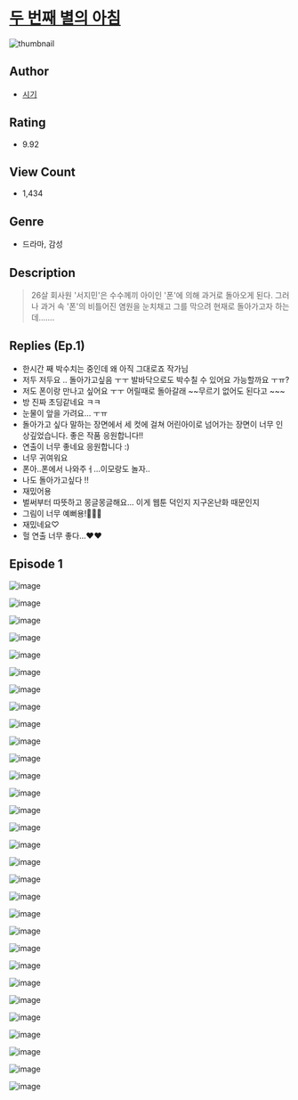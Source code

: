 # [두 번째 별의 아침](https://comic.naver.com/challenge/list?titleId=810263)
![thumbnail](https://image-comic.pstatic.net/user_contents_data/challenge_comic/2023/05/23/366848/upload_3978138856002249265_480x623.jpeg)

## Author
- [시기](https://comic.naver.com/artistTitle?id=366848)

## Rating
- 9.92

## View Count
- 1,434

## Genre
- 드라마, 감성

## Description
> 26살 회사원 '서지민'은 수수께끼 아이인 '폰'에 의해 과거로 돌아오게 된다. 그러나 과거 속 '폰'의 비틀어진 염원을 눈치채고 그를 막으려 현재로 돌아가고자 하는데…….

## Replies (Ep.1)
- 한시간 째 박수치는 중인데 왜 아직 그대로죠 작가님
- 저두 저두요 .. 돌아가고싶음 ㅜㅜ 발바닥으로도 박수칠 수 있어요 가능할까요 ㅜㅠ?
- 저도 폰이랑 만나고 싶어요 ㅜㅜ 어릴때로 돌아갈래 ~~무르기 없어도 된다고 ~~~
- 방 진짜 초딩같네요 ㅋㅋ
- 눈물이 앞을 가려요… ㅜㅠ
- 돌아가고 싶다 말하는 장면에서 세 컷에 걸쳐 어린아이로 넘어가는 장면이 너무 인상깊었습니다. 좋은 작품 응원합니다!!
- 연출이 너무 좋네요 응원합니다 :)
- 너무 귀여워요
- 폰아..폰에서 나와주ㅓ...이모랑도 놀자..
- 나도 돌아가고싶다 !!
- 재밌어용
- 벌써부터 따뜻하고 몽글몽글해요… 이게 웹툰 덕인지 지구온난화 때문인지
- 그림이 너무 예뻐용!🥹🥹🥹
- 재밌네요♡
- 헐 연출 너무 좋다…❤️❤️

## Episode 1
![image](https://image-comic.pstatic.net/user_contents_data/challenge_comic/2023/05/23/366848/upload_7378079509836424802.jpeg)

![image](https://image-comic.pstatic.net/user_contents_data/challenge_comic/2023/05/23/366848/upload_3558745512194684258.jpeg)

![image](https://image-comic.pstatic.net/user_contents_data/challenge_comic/2023/05/23/366848/upload_7306583943105819697.jpeg)

![image](https://image-comic.pstatic.net/user_contents_data/challenge_comic/2023/05/23/366848/upload_7293404994066331956.jpeg)

![image](https://image-comic.pstatic.net/user_contents_data/challenge_comic/2023/05/23/366848/upload_3919930713884210017.jpeg)

![image](https://image-comic.pstatic.net/user_contents_data/challenge_comic/2023/05/23/366848/upload_3760560910966535992.jpeg)

![image](https://image-comic.pstatic.net/user_contents_data/challenge_comic/2023/05/23/366848/upload_3847818153660015970.jpeg)

![image](https://image-comic.pstatic.net/user_contents_data/challenge_comic/2023/05/23/366848/upload_4122027535354901560.jpeg)

![image](https://image-comic.pstatic.net/user_contents_data/challenge_comic/2023/05/23/366848/upload_3703759224572031800.jpeg)

![image](https://image-comic.pstatic.net/user_contents_data/challenge_comic/2023/05/23/366848/upload_3775252769262297397.jpeg)

![image](https://image-comic.pstatic.net/user_contents_data/challenge_comic/2023/05/23/366848/upload_3977350488247526753.jpeg)

![image](https://image-comic.pstatic.net/user_contents_data/challenge_comic/2023/05/23/366848/upload_3991934424070893618.jpeg)

![image](https://image-comic.pstatic.net/user_contents_data/challenge_comic/2023/05/23/366848/upload_3691042058320097382.jpeg)

![image](https://image-comic.pstatic.net/user_contents_data/challenge_comic/2023/05/23/366848/upload_7161396730488317494.jpeg)

![image](https://image-comic.pstatic.net/user_contents_data/challenge_comic/2023/05/23/366848/upload_3834921981072912689.jpeg)

![image](https://image-comic.pstatic.net/user_contents_data/challenge_comic/2023/05/23/366848/upload_3847820545168205411.jpeg)

![image](https://image-comic.pstatic.net/user_contents_data/challenge_comic/2023/05/23/366848/upload_7306352860205758052.jpeg)

![image](https://image-comic.pstatic.net/user_contents_data/challenge_comic/2023/05/23/366848/upload_7365184415920776550.jpeg)

![image](https://image-comic.pstatic.net/user_contents_data/challenge_comic/2023/05/23/366848/upload_3546361941132849460.jpeg)

![image](https://image-comic.pstatic.net/user_contents_data/challenge_comic/2023/05/23/366848/upload_3558465166741091634.jpeg)

![image](https://image-comic.pstatic.net/user_contents_data/challenge_comic/2023/05/23/366848/upload_3486970497759065957.jpeg)

![image](https://image-comic.pstatic.net/user_contents_data/challenge_comic/2023/05/23/366848/upload_4122539891301364321.jpeg)

![image](https://image-comic.pstatic.net/user_contents_data/challenge_comic/2023/05/23/366848/upload_3763091964353209698.jpeg)

![image](https://image-comic.pstatic.net/user_contents_data/challenge_comic/2023/05/23/366848/upload_4121134714766636390.jpeg)

![image](https://image-comic.pstatic.net/user_contents_data/challenge_comic/2023/05/23/366848/upload_3631137568975894372.jpeg)

![image](https://image-comic.pstatic.net/user_contents_data/challenge_comic/2023/05/23/366848/upload_4122593780272738359.jpeg)

![image](https://image-comic.pstatic.net/user_contents_data/challenge_comic/2023/05/23/366848/upload_3618705188429456440.jpeg)

![image](https://image-comic.pstatic.net/user_contents_data/challenge_comic/2023/05/23/366848/upload_3904959956971185714.jpeg)

![image](https://image-comic.pstatic.net/user_contents_data/challenge_comic/2023/05/23/366848/upload_7292230728580359733.jpeg)

![image](https://image-comic.pstatic.net/user_contents_data/challenge_comic/2023/05/23/366848/upload_4122545418166035512.jpeg)
